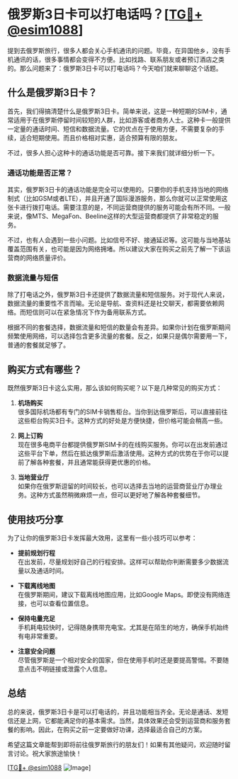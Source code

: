 # 俄罗斯3日卡可以打电话吗？[[TG💪+ @esim1088](https://t.me/s/esim1088)]

提到去俄罗斯旅行，很多人都会关心手机通讯的问题。毕竟，在异国他乡，没有手机通讯的话，很多事情都会变得不方便。比如找路、联系朋友或者预订酒店之类的。那么问题来了：俄罗斯3日卡可以打电话吗？今天咱们就来聊聊这个话题。

## 什么是俄罗斯3日卡？

首先，我们得搞清楚什么是俄罗斯3日卡。简单来说，这是一种短期的SIM卡，通常适用于在俄罗斯停留时间较短的人群，比如游客或者商务人士。这种卡一般提供一定量的通话时间、短信和数据流量。它的优点在于使用方便，不需要复杂的手续，适合短期使用。而且价格相对实惠，适合预算有限的朋友。

不过，很多人担心这种卡的通话功能是否可靠。接下来我们就详细分析一下。

### 通话功能是否正常？

其实，俄罗斯3日卡的通话功能是完全可以使用的。只要你的手机支持当地的网络制式（比如GSM或者LTE），并且开通了国际漫游服务，那么你就可以正常使用这张卡进行拨打电话。需要注意的是，不同运营商提供的服务可能会有所不同。一般来说，像MTS、MegaFon、Beeline这样的大型运营商都提供了非常稳定的服务。

不过，也有人会遇到一些小问题。比如信号不好、接通延迟等。这可能与当地基站覆盖范围有关，也可能是因为网络拥堵。所以建议大家在购买之前先了解一下该运营商的网络质量评价。

### 数据流量与短信

除了打电话之外，俄罗斯3日卡还提供了数据流量和短信服务。对于现代人来说，数据流量的重要性不言而喻。无论是导航、查资料还是社交聊天，都需要依赖网络。而短信则可以在紧急情况下作为备用联系方式。

根据不同的套餐选择，数据流量和短信的数量会有差异。如果你计划在俄罗斯期间频繁使用网络，可以选择包含更多流量的套餐。反之，如果只是偶尔需要用一下，普通的套餐就足够了。

## 购买方式有哪些？

既然俄罗斯3日卡这么实用，那么该如何购买呢？以下是几种常见的购买方式：

1. **机场购买**  
   很多国际机场都有专门的SIM卡销售柜台。当你到达俄罗斯后，可以直接前往这些柜台购买3日卡。这种方式的好处是方便快捷，但价格可能会稍高一些。

2. **网上订购**  
   现在很多电商平台都提供俄罗斯SIM卡的在线购买服务。你可以在出发前通过这些平台下单，然后在抵达俄罗斯后激活使用。这种方式的优势在于你可以提前了解各种套餐，并且通常能获得更优惠的价格。

3. **当地营业厅**  
   如果你在俄罗斯逗留的时间较长，也可以选择去当地的运营商营业厅办理业务。这种方式虽然稍微麻烦一点，但可以更好地了解各种套餐细节。

## 使用技巧分享

为了让你的俄罗斯3日卡发挥最大效用，这里有一些小技巧可以参考：

- **提前规划行程**  
  在出发前，尽量规划好自己的行程安排。这样可以帮助你判断需要多少数据流量以及通话时间。

- **下载离线地图**  
  在俄罗斯期间，建议下载离线地图应用，比如Google Maps。即使没有网络连接，也可以查看位置信息。

- **保持电量充足**  
  手机耗电较快时，记得随身携带充电宝。尤其是在陌生的地方，确保手机始终有电非常重要。

- **注意安全问题**  
  尽管俄罗斯是一个相对安全的国家，但在使用手机时还是要提高警惕。不要随意点击不明链接或泄露个人信息。

## 总结

总的来说，俄罗斯3日卡是可以打电话的，并且功能相当齐全。无论是通话、发短信还是上网，它都能满足你的基本需求。当然，具体效果还会受到运营商和服务套餐的影响。因此，在购买之前一定要做好功课，选择最适合自己的方案。

希望这篇文章能帮到即将前往俄罗斯旅行的朋友们！如果有其他疑问，欢迎随时留言讨论。祝大家旅途愉快！

[[TG💪+ @esim1088](https://t.me/s/esim1088) ![Image](https://i.postimg.cc/4NQfJmqS/Snipaste-2025-05-13-00-14-12.png)]